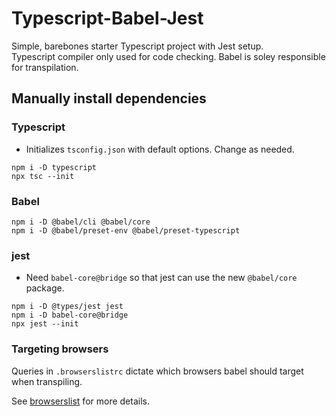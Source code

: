 # Typescript-Babel-Jest

Simple, barebones starter Typescript project with Jest setup.  
Typescript compiler only used for code checking. Babel is soley responsible for transpilation.

## Manually install dependencies

### Typescript
* Initializes `tsconfig.json` with default options.  Change as needed.
```
npm i -D typescript
npx tsc --init  

```

### Babel
```
npm i -D @babel/cli @babel/core 
npm i -D @babel/preset-env @babel/preset-typescript
```

### jest
* Need `babel-core@bridge` so that jest can use the new `@babel/core` package.
```
npm i -D @types/jest jest
npm i -D babel-core@bridge
npx jest --init
```


### Targeting browsers
Queries in `.browserslistrc` dictate which browsers babel should target when transpiling.

See [browserslist](https://github.com/browserslist/browserslist) for more details.
